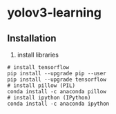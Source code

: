 # yolov3-learning
## Installation
1. install libraries
```linux
# install tensorflow
pip install --upgrade pip --user
pip install --upgrade tensorflow
# install pillow (PIL)
conda install -c anaconda pillow
# install ipython (IPython)
conda install -c anaconda ipython
